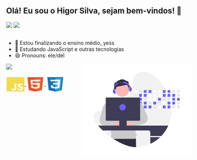 ## Olá! Eu sou o Higor Silva, sejam bem-vindos! 👋

<div>
  <a href = "mailto:higorjsilva399@gmail.com"><img src="https://img.shields.io/badge/-Gmail-%23333?style=for-the-badge&logo=gmail&logoColor=white" target="_blank"></a>
  <a href="https://www.linkedin.com/in/higor-silva-7900842a0/" target="_blank"><img src="https://img.shields.io/badge/-LinkedIn-%230077B5?style=for-the-badge&logo=linkedin&logoColor=white" target="_blank"></a> 
</div>

##

- 🔭 Estou finalizando o ensino médio, yess
- 🌱 Estudando JavaScript e outras tecnologias
- 😄 Pronouns: ele/del

<img align="right" alt="Developer image" src="developer.png"  width="300px"/>
  
<div>
  <a href="https://github.com/higor-silvadev">
  <img height="180em" src="https://github-readme-stats.vercel.app/api/top-langs/?username=higor-silvadev&layout=compact&langs_count=7&theme=dracula"/>
</div>

<div style="display: inline_block"><br>
  <img align="center" alt="Higor-Js" height="40" width="50" src="https://raw.githubusercontent.com/devicons/devicon/master/icons/javascript/javascript-plain.svg">
  <img align="center" alt="Higor-HTML" height="40" width="50" src="https://raw.githubusercontent.com/devicons/devicon/master/icons/html5/html5-original.svg">
  <img align="center" alt="Higor-CSS" height="40" width="50" src="https://raw.githubusercontent.com/devicons/devicon/master/icons/css3/css3-original.svg">
</div>

##
